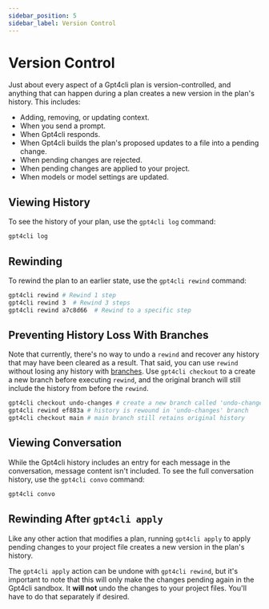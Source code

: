 ```yaml
---
sidebar_position: 5
sidebar_label: Version Control
---
```


# Version Control

Just about every aspect of a Gpt4cli plan is version-controlled, and anything that can happen during a plan creates a new version in the plan's history. This includes:

- Adding, removing, or updating context.
- When you send a prompt.
- When Gpt4cli responds.
- When Gpt4cli builds the plan's proposed updates to a file into a pending change.
- When pending changes are rejected.
- When pending changes are applied to your project.
- When models or model settings are updated.

## Viewing History

To see the history of your plan, use the `gpt4cli log` command:

```bash
gpt4cli log
```

## Rewinding

To rewind the plan to an earlier state, use the `gpt4cli rewind` command:

```bash
gpt4cli rewind # Rewind 1 step
gpt4cli rewind 3  # Rewind 3 steps
gpt4cli rewind a7c8d66  # Rewind to a specific step
```

## Preventing History Loss With Branches

Note that currently, there's no way to undo a `rewind` and recover any history that may have been cleared as a result. That said, you can use `rewind` without losing any history with [branches](./branches.md). Use `gpt4cli checkout` to a create a new branch before executing `rewind`, and the original branch will still include the history from before the `rewind`.

```bash
gpt4cli checkout undo-changes # create a new branch called 'undo-changes'
gpt4cli rewind ef883a # history is rewound in 'undo-changes' branch
gpt4cli checkout main # main branch still retains original history 
```

## Viewing Conversation

While the Gpt4cli history includes an entry for each message in the conversation, message content isn't included. To see the full conversation history, use the `gpt4cli convo` command:

```bash
gpt4cli convo
```

## Rewinding After `gpt4cli apply`

Like any other action that modifies a plan, running `gpt4cli apply` to apply pending changes to your project file creates a new version in the plan's history.

The `gpt4cli apply` action can be undone with `gpt4cli rewind`, but it's important to note that this will only make the changes pending again in the Gpt4cli sandbox. It **will not** undo the changes to your project files. You'll have to do that separately if desired. 
